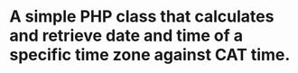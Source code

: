 # A simple PHP class that calculates and retrieve date and time of a specific time zone against CAT time.
